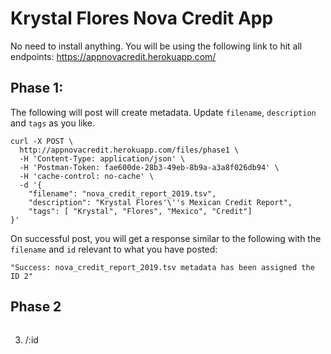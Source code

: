# Krystal Flores Nova Credit App

No need to install anything. You will be using the following link to hit all endpoints: https://appnovacredit.herokuapp.com/

## Phase 1: 
The following will post will create metadata. Update `filename`, `description` and `tags` as you like.
```
curl -X POST \
  http://appnovacredit.herokuapp.com/files/phase1 \
  -H 'Content-Type: application/json' \
  -H 'Postman-Token: fae600de-28b3-49eb-8b9a-a3a8f026db94' \
  -H 'cache-control: no-cache' \
  -d '{
	"filename": "nova_credit_report_2019.tsv",
	"description": "Krystal Flores'\''s Mexican Credit Report",
	"tags": [ "Krystal", "Flores", "Mexico", "Credit"]
}'
```
On successful post, you will get a response similar to the following with the `filename` and `id` relevant to what you have posted:
```
"Success: nova_credit_report_2019.tsv metadata has been assigned the ID 2"
```

## Phase 2
```

```
3. /:id